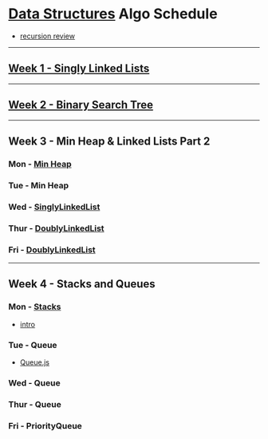 # [Data Structures](../src/data_structures) Algo Schedule

- [recursion review](../src/recursion/intro-notes/intro.md)

---

## [Week 1 - Singly Linked Lists](../src/data_structures/SinglyLinkedList/index.js)

---

## [Week 2 - Binary Search Tree](../src/data_structures/BinarySearchTree/index.js)

---

## Week 3 - Min Heap & Linked Lists Part 2

### Mon - [Min Heap](../src/data_structures/MinHeap/index.js)

### Tue - Min Heap

### Wed - [SinglyLinkedList](../src/data_structures/SinglyLinkedList/index.js)

### Thur - [DoublyLinkedList](../src/data_structures/DoublyLinkedList/index.js)

### Fri - [DoublyLinkedList](../src/data_structures/DoublyLinkedList/index.js)

---

## Week 4 - Stacks and Queues

### Mon - [Stacks](../src/data_structures/Stack/index.js)

- [intro](../src/data_structures/Queue/intro.md)

### Tue - Queue

- [Queue.js](../src/data_structures/Queue/index.js)

### Wed - Queue

### Thur - Queue

### Fri - PriorityQueue
